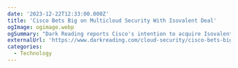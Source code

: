 ```yaml
---
date: '2023-12-22T12:33:00.000Z'
title: 'Cisco Bets Big on Multicloud Security With Isovalent Deal'
ogImage: ogimage.webp
ogSummary: "Dark Reading reports Cisco's intention to acquire Isovalent, a cloud native security and networking startup that helped develop widely used visibility projects eBPF, Cilium, and Tetragon"
externalUrl: 'https://www.darkreading.com/cloud-security/cisco-bets-big-on-multicloud-security-with-isovalent-deal'
categories:
  - Technology
---
```

